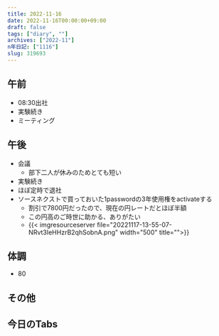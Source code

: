 ```yaml
---
title: 2022-11-16
date: 2022-11-16T00:00:00+09:00
draft: false
tags: ["diary", ""]
archives: ["2022-11"]
n年日記: ["1116"]
slug: 319693
---
```

## 午前
- 08:30出社
- 実験続き
- ミーティング
## 午後
- 会議
  - 部下二人が休みのためとても短い
- 実験続き
- ほぼ定時で退社
- ソースネクストで買っておいた1passwordの3年使用権をactivateする
  - 割引で7800円だったので、現在の円レートだとほぼ半額
  - この円高のご時世に助かる、ありがたい
  - {{< imgresourceserver file="20221117-13-55-07-NRvt3IeHHzrB2qhSobnA.png" width="500" title="">}}
## 体調
- 80
## その他
## 今日のTabs